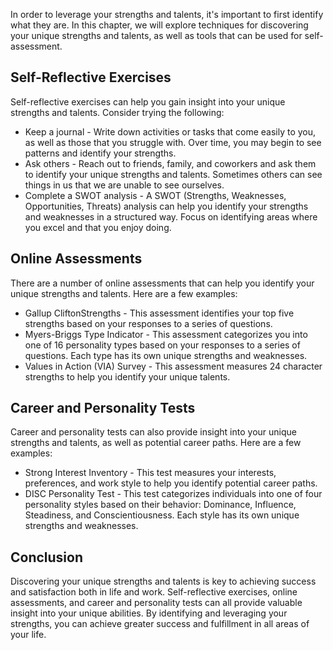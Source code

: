 
In order to leverage your strengths and talents, it's important to first identify what they are. In this chapter, we will explore techniques for discovering your unique strengths and talents, as well as tools that can be used for self-assessment.

Self-Reflective Exercises
-------------------------

Self-reflective exercises can help you gain insight into your unique strengths and talents. Consider trying the following:

* Keep a journal - Write down activities or tasks that come easily to you, as well as those that you struggle with. Over time, you may begin to see patterns and identify your strengths.
* Ask others - Reach out to friends, family, and coworkers and ask them to identify your unique strengths and talents. Sometimes others can see things in us that we are unable to see ourselves.
* Complete a SWOT analysis - A SWOT (Strengths, Weaknesses, Opportunities, Threats) analysis can help you identify your strengths and weaknesses in a structured way. Focus on identifying areas where you excel and that you enjoy doing.

Online Assessments
------------------

There are a number of online assessments that can help you identify your unique strengths and talents. Here are a few examples:

* Gallup CliftonStrengths - This assessment identifies your top five strengths based on your responses to a series of questions.
* Myers-Briggs Type Indicator - This assessment categorizes you into one of 16 personality types based on your responses to a series of questions. Each type has its own unique strengths and weaknesses.
* Values in Action (VIA) Survey - This assessment measures 24 character strengths to help you identify your unique talents.

Career and Personality Tests
----------------------------

Career and personality tests can also provide insight into your unique strengths and talents, as well as potential career paths. Here are a few examples:

* Strong Interest Inventory - This test measures your interests, preferences, and work style to help you identify potential career paths.
* DISC Personality Test - This test categorizes individuals into one of four personality styles based on their behavior: Dominance, Influence, Steadiness, and Conscientiousness. Each style has its own unique strengths and weaknesses.

Conclusion
----------

Discovering your unique strengths and talents is key to achieving success and satisfaction both in life and work. Self-reflective exercises, online assessments, and career and personality tests can all provide valuable insight into your unique abilities. By identifying and leveraging your strengths, you can achieve greater success and fulfillment in all areas of your life.
